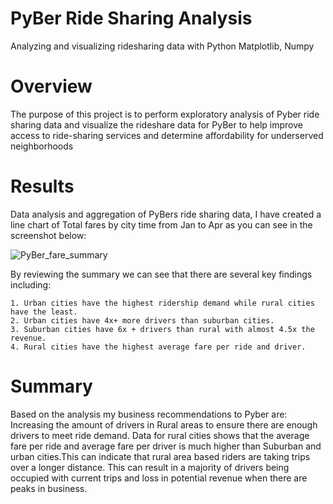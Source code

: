 # PyBer Ride Sharing Analysis
Analyzing and visualizing ridesharing data with Python Matplotlib, Numpy

# Overview
The purpose of this project is to perform exploratory analysis of Pyber ride sharing data and visualize the rideshare data for PyBer to help improve access to ride-sharing services and determine affordability for underserved neighborhoods

# Results
Data analysis and aggregation of PyBers ride sharing data, I have created a line chart of Total fares by city time from Jan to Apr as you can see in the screenshot below:

![PyBer_fare_summary](https://user-images.githubusercontent.com/65901034/177081510-20dede47-3b1a-482b-a254-d536ab424305.png)

By reviewing the summary we can see that there are several key findings including:

    1. Urban cities have the highest ridership demand while rural cities have the least.
    2. Urban cities have 4x+ more drivers than suburban cities.
    3. Suburban cities have 6x + drivers than rural with almost 4.5x the revenue.
    4. Rural cities have the highest average fare per ride and driver.

# Summary
Based on the analysis my business recommendations to Pyber are: Increasing the amount of drivers in Rural areas to ensure there are enough drivers to meet ride demand. Data for rural cities shows that the average fare per ride and average fare per driver is much higher than Suburban and urban cities.This can indicate that rural area based riders are taking trips over a longer distance. This can result in a majority of drivers being occupied with current trips and loss in potential revenue when there are peaks in business.


